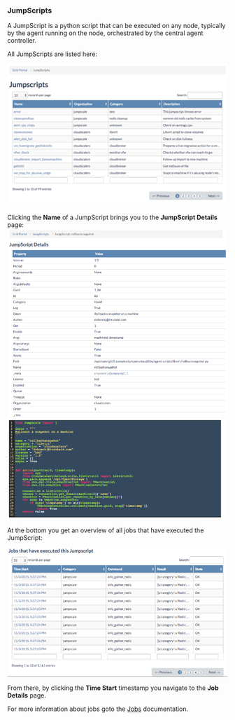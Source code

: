 ### JumpScripts

A JumpScript is a python script that can be executed on any node, typically by the agent running on the node, orchestrated by the central agent controller.

All JumpScripts are listed here:

![[]](JumpScripts.png)

Clicking the **Name** of a JumpScript brings you to the **JumpScript Details** page:
![[]](JumpScriptDetails.png)
![[]](JumpScript.png)

At the bottom you get an overview of all jobs that have executed the JumpScript:

![[]](JobsExecutedJumpScript.png)

From there, by clicking the **Time Start** timestamp you navigate to the **Job Details** page.

For more information about jobs goto the [Jobs](../Jobs/Jobs.md) documentation.
